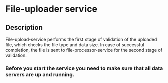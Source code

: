# File-uploader service

## Description

File-upload-service performs the first stage of validation of the uploaded file, which checks the file type and data size. In case of successful completion, the file is sent to file-processor-service for the second stage of validation.

### Before you start the service you need to make sure that all data servers are up and running.

